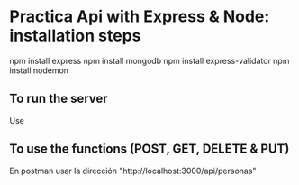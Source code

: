 # Practica Api with Express & Node: installation steps

npm install express
npm install mongodb
npm install express-validator
npm install nodemon


## To run the server

Use <npm run nodemon.start>

## To use the functions (POST, GET, DELETE & PUT)

En postman usar la dirección "http://localhost:3000/api/personas"
